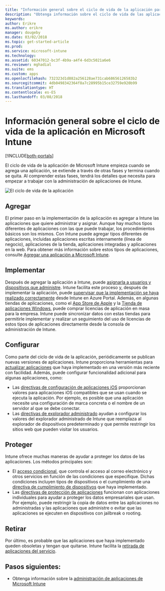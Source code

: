 ```yaml
---
title: "Información general sobre el ciclo de vida de la aplicación para Microsoft Intune"
description: "Obtenga información sobre el ciclo de vida de las aplicaciones administradas en Microsoft Intune. El ciclo de vida de la aplicación implica agregar, implementar, configurar, proteger y retirar aplicaciones."
keywords: 
author: Erikre
ms.author: erikre
manager: dougeby
ms.date: 03/02/2018
ms.topic: get-started-article
ms.prod: 
ms.service: microsoft-intune
ms.technology: 
ms.assetid: 60347012-bc3f-4b9a-a4f4-6d3c5021a6e6
ms.reviewer: mghadial
ms.suite: ems
ms.custom: apps
ms.openlocfilehash: 732323d1d882a256128ae731cab68656126583b2
ms.sourcegitcommit: 4db0498342364f8a7c28995b15ce32759e920b99
ms.translationtype: HT
ms.contentlocale: es-ES
ms.lasthandoff: 03/08/2018
---
```

# <a name="overview-of-the-app-lifecycle-in-microsoft-intune"></a>Información general sobre el ciclo de vida de la aplicación en Microsoft Intune

[!INCLUDE[both-portals](./includes/note-for-both-portals.md)]

El ciclo de vida de la aplicación de Microsoft Intune empieza cuando se agrega una aplicación, se extiende a través de otras fases y termina cuando se quita. Al comprender estas fases, tendrá los detalles que necesita para empezar a trabajar con la administración de aplicaciones de Intune.

![El ciclo de vida de la aplicación](./media/app-lifecycle.png "el ciclo de vida de la aplicación de Intune")

## <a name="add"></a>Agregar

El primer paso en la implementación de la aplicación es agregar a Intune las aplicaciones que quiere administrar y asignar. Aunque hay muchos tipos diferentes de aplicaciones con las que puede trabajar, los procedimientos básicos son los mismos. Con Intune puede agregar tipos diferentes de aplicaciones, incluidas aplicaciones escritas internamente (línea de negocio), aplicaciones de la tienda, aplicaciones integradas y aplicaciones en la web. Para obtener más información sobre estos tipos de aplicaciones, consulte [Agregar una aplicación a Microsoft Intune](apps-add.md). 

## <a name="deploy"></a>Implementar

Después de agregar la aplicación a Intune, puede [asignarla a usuarios y dispositivos que administre](apps-deploy.md). Intune facilita este proceso y, después de implementar la aplicación, puede [supervisar que la implementación se haya realizado correctamente](apps-monitor.md) desde Intune en Azure Portal. Además, en algunas tiendas de aplicaciones, como el [App Store de Apple](vpp-apps-ios.md) y la [Tienda de aplicaciones Windows](windows-store-for-business.md), puede comprar licencias de aplicación en masa para la empresa. Intune puede sincronizar datos con estas tiendas para permitirle implementar y realizar un seguimiento del uso de licencias de estos tipos de aplicaciones directamente desde la consola de administración de Intune.

## <a name="configure"></a>Configurar

Como parte del ciclo de vida de la aplicación, periódicamente se publican nuevas versiones de aplicaciones. Intune proporciona herramientas para [actualizar aplicaciones](apps-add.md) que haya implementado en una versión más reciente con facilidad. Además, puede configurar funcionalidad adicional para algunas aplicaciones, como:
- Las [directivas de configuración de aplicaciones iOS](app-configuration-policies-use-ios.md) proporcionan valores para aplicaciones iOS compatibles que se usan cuando se ejecuta la aplicación. Por ejemplo, es posible que una aplicación necesite una configuración de marca concreta o el nombre de un servidor al que se debe conectar.
- Las [directivas de explorador administrado](app-configuration-managed-browser.md) ayudan a configurar los valores del explorador administrado de Intune que reemplaza al explorador de dispositivos predeterminado y que permite restringir los sitios web que pueden visitar los usuarios.

## <a name="protect"></a>Proteger

Intune ofrece muchas maneras de ayudar a proteger los datos de las aplicaciones. Los métodos principales son:
- El [acceso condicional](conditional-access.md), que controla el acceso al correo electrónico y otros servicios en función de las condiciones que especifique. Dichas condiciones incluyen tipos de dispositivos o el cumplimiento de una [directiva de cumplimiento de dispositivos](device-compliance.md) que haya implementado.
- Las [directivas de protección de aplicaciones](app-protection-policy.md) funcionan con aplicaciones individuales para ayudar a proteger los datos empresariales que usan. Por ejemplo, puede restringir la copia de datos entre las aplicaciones no administradas y las aplicaciones que administre o evitar que las aplicaciones se ejecuten en dispositivos con jailbreak o rooting.

## <a name="retire"></a>Retirar

Por último, es probable que las aplicaciones que haya implementado queden obsoletas y tengan que quitarse. Intune facilita la [retirada de aplicaciones del servicio](device-management.md).

## <a name="next-steps"></a>Pasos siguientes:

- Obtenga información sobre la [administración de aplicaciones de Microsoft Intune](app-management.md)